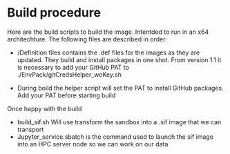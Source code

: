 
# Build procedure
Here are the build scripts to build the image. Intentded to run in an x64 architechture. The following files are described in order:
- /Definition files contains the .def files for the images as they are updated. They build and install packages in one shot. From version 1.1 it is necessary to add your GitHub PAT to ./EnvPack/gitCredsHelper_woKey.sh

- During boild the helper script will set the PAT to install GitHub packages. Add your PAT before starting build

Once happy with the build
- build_sif.sh Will use transform the sandbox into a .sif image that we can transport
- Jupyter_service.sbatch is the command used to launch the sif image into an HPC server node so we can work on our data
